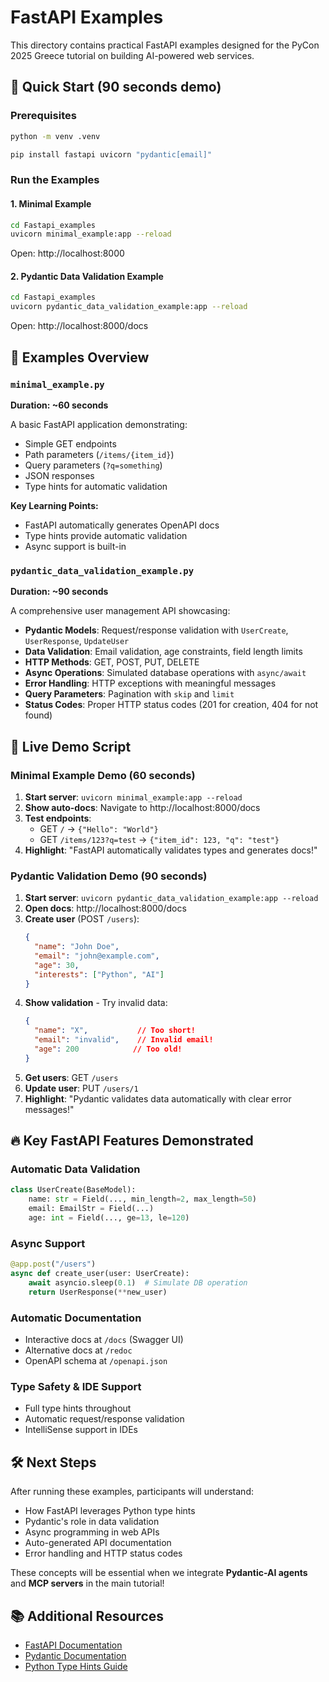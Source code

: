 # FastAPI Examples

This directory contains practical FastAPI examples designed for the PyCon 2025 Greece tutorial on building AI-powered web services.

## 🚀 Quick Start (90 seconds demo)

### Prerequisites
```bash
python -m venv .venv

pip install fastapi uvicorn "pydantic[email]"
```

### Run the Examples

#### 1. Minimal Example
```bash
cd Fastapi_examples
uvicorn minimal_example:app --reload
```
Open: http://localhost:8000

#### 2. Pydantic Data Validation Example  
```bash
cd Fastapi_examples
uvicorn pydantic_data_validation_example:app --reload
```
Open: http://localhost:8000/docs

## 📖 Examples Overview

### `minimal_example.py`
**Duration: ~60 seconds**

A basic FastAPI application demonstrating:
- Simple GET endpoints
- Path parameters (`/items/{item_id}`)  
- Query parameters (`?q=something`)
- JSON responses
- Type hints for automatic validation

**Key Learning Points:**
- FastAPI automatically generates OpenAPI docs
- Type hints provide automatic validation
- Async support is built-in

### `pydantic_data_validation_example.py`  
**Duration: ~90 seconds**

A comprehensive user management API showcasing:
- **Pydantic Models**: Request/response validation with `UserCreate`, `UserResponse`, `UpdateUser`
- **Data Validation**: Email validation, age constraints, field length limits
- **HTTP Methods**: GET, POST, PUT, DELETE
- **Async Operations**: Simulated database operations with `async/await`
- **Error Handling**: HTTP exceptions with meaningful messages
- **Query Parameters**: Pagination with `skip` and `limit`
- **Status Codes**: Proper HTTP status codes (201 for creation, 404 for not found)

## 🎯 Live Demo Script

### Minimal Example Demo (60 seconds)
1. **Start server**: `uvicorn minimal_example:app --reload`
2. **Show auto-docs**: Navigate to http://localhost:8000/docs
3. **Test endpoints**:
   - GET `/` → `{"Hello": "World"}`
   - GET `/items/123?q=test` → `{"item_id": 123, "q": "test"}`
4. **Highlight**: "FastAPI automatically validates types and generates docs!"

### Pydantic Validation Demo (90 seconds)
1. **Start server**: `uvicorn pydantic_data_validation_example:app --reload`
2. **Open docs**: http://localhost:8000/docs
3. **Create user** (POST `/users`):
   ```json
   {
     "name": "John Doe",
     "email": "john@example.com", 
     "age": 30,
     "interests": ["Python", "AI"]
   }
   ```
4. **Show validation** - Try invalid data:
   ```json
   {
     "name": "X",           // Too short!
     "email": "invalid",    // Invalid email!
     "age": 200            // Too old!
   }
   ```
5. **Get users**: GET `/users` 
6. **Update user**: PUT `/users/1`
7. **Highlight**: "Pydantic validates data automatically with clear error messages!"

## 🔥 Key FastAPI Features Demonstrated

### Automatic Data Validation
```python
class UserCreate(BaseModel):
    name: str = Field(..., min_length=2, max_length=50)
    email: EmailStr = Field(...)
    age: int = Field(..., ge=13, le=120)
```

### Async Support
```python
@app.post("/users")
async def create_user(user: UserCreate):
    await asyncio.sleep(0.1)  # Simulate DB operation
    return UserResponse(**new_user)
```

### Automatic Documentation
- Interactive docs at `/docs` (Swagger UI)
- Alternative docs at `/redoc` 
- OpenAPI schema at `/openapi.json`

### Type Safety & IDE Support
- Full type hints throughout
- Automatic request/response validation
- IntelliSense support in IDEs

## 🛠 Next Steps

After running these examples, participants will understand:
- How FastAPI leverages Python type hints
- Pydantic's role in data validation
- Async programming in web APIs
- Auto-generated API documentation
- Error handling and HTTP status codes

These concepts will be essential when we integrate **Pydantic-AI agents** and **MCP servers** in the main tutorial!

## 📚 Additional Resources

- [FastAPI Documentation](https://fastapi.tiangolo.com/)
- [Pydantic Documentation](https://docs.pydantic.dev/)
- [Python Type Hints Guide](https://docs.python.org/3/library/typing.html)
